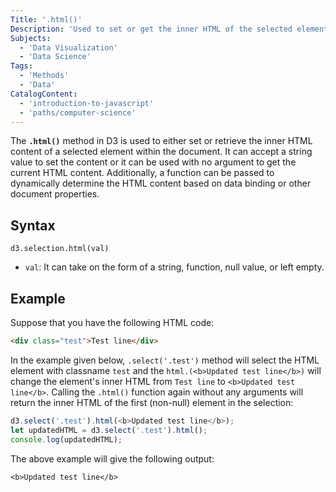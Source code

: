 ```yaml
---
Title: '.html()'
Description: 'Used to set or get the inner HTML of the selected elements.'
Subjects:
  - 'Data Visualization'
  - 'Data Science'
Tags:
  - 'Methods'
  - 'Data'
CatalogContent:
  - 'introduction-to-javascript'
  - 'paths/computer-science'
---
```


The **`.html()`** method in D3 is used to either set or retrieve the inner HTML content of a selected element within the document. It can accept a string value to set the content or it can be used with no argument to get the current HTML content. Additionally, a function can be passed to dynamically determine the HTML content based on data binding or other document properties.

## Syntax

```pseudo
d3.selection.html(val)
```

- `val`: It can take on the form of a string, function, null value, or left empty.

## Example

Suppose that you have the following HTML code:

```html
<div class="test">Test line</div>
```

In the example given below, `.select('.test')` method will select the HTML element with classname `test` and the `html.(<b>Updated test line</b>)` will change the element's inner HTML from `Test line` to `<b>Updated test line</b>`. Calling the `.html()` function again without any arguments will return the inner HTML of the first (non-null) element in the selection:

```js
d3.select('.test').html(<b>Updated test line</b>);
let updatedHTML = d3.select('.test').html();
console.log(updatedHTML);
```

The above example will give the following output:

```shell
<b>Updated test line</b>
```
